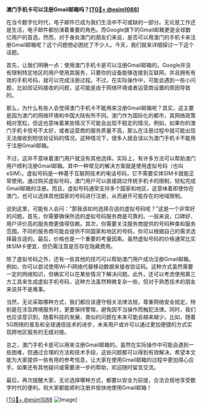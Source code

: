 **澳门手机卡可以注册Gmail邮箱吗？[[TG💪+ @esim1088](https://t.me/s/esim1088)]**

在当今数字化时代，电子邮件已成为我们生活中不可或缺的一部分。无论是工作还是生活，电子邮件都扮演着重要的角色。而Google旗下的Gmail邮箱更是全球数亿用户的首选。然而，对于身处澳门的朋友们来说，是否可以用澳门的手机卡来注册Gmail邮箱呢？这个问题想必困扰了不少人。今天，我们就来详细探讨一下这个话题。

首先，让我们明确一点：使用澳门手机卡是可以注册Gmail邮箱的。Google并没有限制特定地区的用户使用其服务，只要你的设备能够连接到互联网，并且拥有有效的手机号码，就可以完成注册过程。不过，在实际操作中，可能会遇到一些小问题，比如验证码接收的问题，这可能是由于网络环境或者运营商设置的原因导致的。

那么，为什么有些人会觉得澳门手机卡不能用来注册Gmail邮箱呢？其实，这主要是因为澳门的网络环境和中国大陆有所不同。澳门作为国际化的都市，其网络政策相对宽松，但这也意味着某些情况下可能会出现不稳定的情况。例如，如果你的澳门手机卡信号不太好，或者运营商的服务质量不高，那么在注册过程中就可能出现无法接收到短信验证码的情况。这种情况下，很多人就会误以为澳门手机卡不能用于注册Gmail邮箱。

不过，这并不意味着澳门用户就没有其他选择。实际上，有许多方法可以帮助澳门用户顺利注册Gmail邮箱。其中一种常见的解决方案就是使用虚拟号码（也叫eSIM）。虚拟号码是一种基于互联网技术的电话号码，它不需要实体SIM卡就能正常使用。通过购买虚拟号码，澳门用户可以直接跳过传统手机卡的限制，轻松完成Gmail邮箱的注册。而且，虚拟号码通常支持多个国家和地区，这意味着即使你在澳门，也可以选择其他国家的号码进行注册，从而避开可能存在的地域限制。

说到这里，可能有人会问：“那我该如何选择合适的虚拟号码呢？”这是一个非常好的问题。首先，你需要确保所选的虚拟号码服务商是可靠的。一般来说，口碑好、用户评价高的服务商更值得信赖。其次，你需要关注服务商提供的号码种类和服务范围。不同的服务商可能会提供不同国家和地区的号码，你可以根据自己的需求选择最合适的。最后，价格也是一个重要的考量因素。虽然虚拟号码的价格通常比实体SIM卡便宜，但仍需注意是否存在隐藏费用。

除了虚拟号码之外，还有一些其他的技巧可以帮助澳门用户成功注册Gmail邮箱。例如，你可以尝试使用Wi-Fi网络代替移动数据来接收验证码。这种方式虽然需要一定的网络知识，但确实可以在某些情况下解决问题。此外，还可以考虑使用第三方工具来生成虚拟手机号码，这种方法虽然稍微复杂一些，但对于熟悉技术的朋友来说并不是难事。

当然，无论采取哪种方式，我们都应该遵守相关法律法规，尊重网络安全规定。特别是在涉及跨境服务时，更要保持警惕，避免因不当操作而触犯法律。同时，我们也应该意识到，随着科技的发展，类似的问题在未来可能会越来越少。比如，随着5G网络的普及和全球通信技术的进步，未来用户或许可以通过更加便捷的方式实现跨地区服务的无缝对接。

总之，澳门手机卡是可以用来注册Gmail邮箱的。虽然在实际操作中可能会遇到一些困难，但通过合理的方法和技术手段，这些问题都可以得到有效解决。希望本文能为大家提供一些有用的参考信息，让大家在使用Gmail邮箱的过程中更加得心应手。如果还有其他疑问或需要进一步的帮助，欢迎随时留言交流。

最后，再次提醒大家，无论选择哪种方式，都要以安全为前提，合法合规地享受数字时代的便利。祝大家都能顺利注册并愉快地使用Gmail邮箱！

[[TG💪+ @esim1088](https://t.me/s/esim1088) ![Image](https://i.postimg.cc/4NQfJmqS/Snipaste-2025-05-13-00-14-12.png)]
